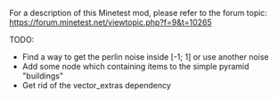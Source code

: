 For a description of this Minetest mod, please refer to the forum topic:
https://forum.minetest.net/viewtopic.php?f=9&t=10265


TODO:
* Find a way to get the perlin noise inside [-1; 1] or use another noise
* Add some node which containing items to the simple pyramid "buildings"
* Get rid of the vector_extras dependency
